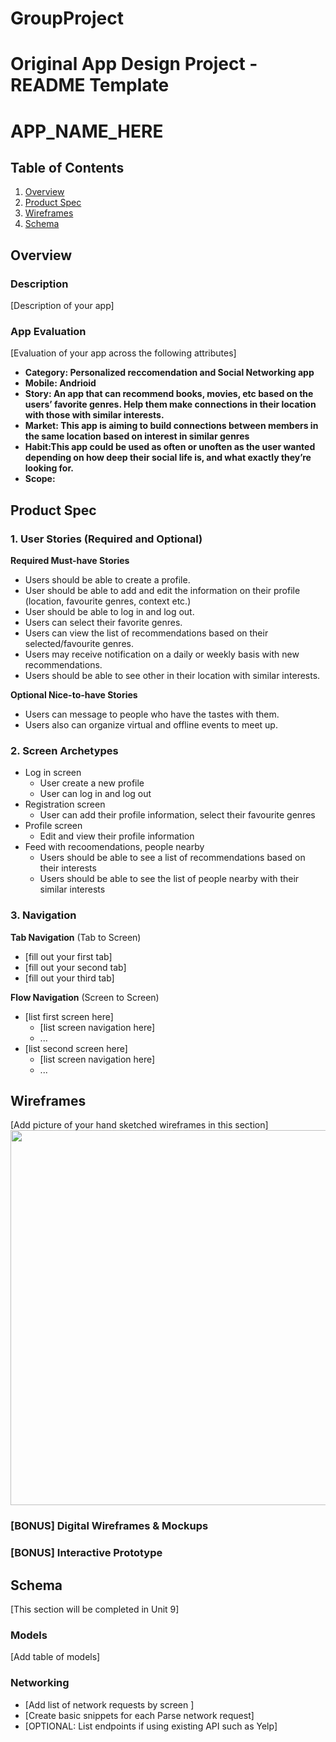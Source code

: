 # GroupProject
Original App Design Project - README Template
===

# APP_NAME_HERE

## Table of Contents
1. [Overview](#Overview)
1. [Product Spec](#Product-Spec)
1. [Wireframes](#Wireframes)
2. [Schema](#Schema)

## Overview
### Description
[Description of your app]

### App Evaluation
[Evaluation of your app across the following attributes]
- **Category: Personalized reccomendation and Social Networking app**
- **Mobile: Andrioid**
- **Story: An app that can recommend books, movies, etc based on the users’ favorite genres. Help them make connections in their location with those with similar interests.**
- **Market: This app is aiming to build connections between members in the same location based on interest in similar genres**
- **Habit:This app could be used as often or unoften as the user wanted depending on how deep their social life is, and what exactly they’re looking for.**
- **Scope:**

## Product Spec

### 1. User Stories (Required and Optional)

**Required Must-have Stories**

* Users should be able to create a profile. 
* User should be able to add and edit the information on their profile (location, favourite genres, context etc.)
* User should be able to log in and log out.
* Users can select their favorite genres.
* Users can view the list of recommendations based on their selected/favourite genres.
* Users may receive notification on a daily or weekly basis with new recommendations.  
* Users should be able to see other in their location with similar interests.

**Optional Nice-to-have Stories**

* Users can message to people who have the tastes with them.
* Users also can organize virtual and offline events to meet up.

### 2. Screen Archetypes

* Log in screen
   * User create a new profile
   * User can log in and log out 
* Registration screen
   * User can add their profile information, select their favourite genres
* Profile screen 
   * Edit and view their profile information
 * Feed with recoomendations, people nearby
   * Users should be able to see a list of recommendations based on their interests
   * Users should be able to see the list of people nearby with their similar interests
   

### 3. Navigation

**Tab Navigation** (Tab to Screen)

* [fill out your first tab]
* [fill out your second tab]
* [fill out your third tab]

**Flow Navigation** (Screen to Screen)

* [list first screen here]
   * [list screen navigation here]
   * ...
* [list second screen here]
   * [list screen navigation here]
   * ...

## Wireframes
[Add picture of your hand sketched wireframes in this section]
<img src="YOUR_WIREFRAME_IMAGE_URL" width=600>

### [BONUS] Digital Wireframes & Mockups

### [BONUS] Interactive Prototype

## Schema 
[This section will be completed in Unit 9]
### Models
[Add table of models]
### Networking
- [Add list of network requests by screen ]
- [Create basic snippets for each Parse network request]
- [OPTIONAL: List endpoints if using existing API such as Yelp]
